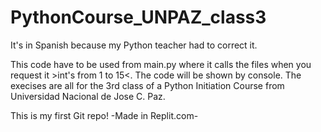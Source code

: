 # PythonCourse_UNPAZ_class3
It's in Spanish because my Python teacher had to correct it.

This code have to be used from main.py where it calls the files when you request it >int's from 1 to 15<.
The code will be shown by console.
The execises are all for the 3rd class of a Python Initiation Course from Universidad Nacional de Jose C. Paz.

This is my first Git repo!
-Made in Replit.com-
